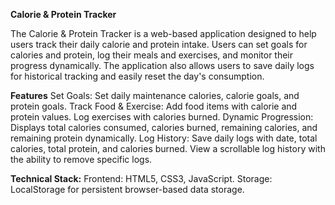 **Calorie & Protein Tracker**

The Calorie & Protein Tracker is a web-based application designed to help users track their daily calorie and protein intake.
Users can set goals for calories and protein, log their meals and exercises, and monitor their progress dynamically.
The application also allows users to save daily logs for historical tracking and easily reset the day's consumption.

**Features**
Set Goals:
  Set daily maintenance calories, calorie goals, and protein goals.
Track Food & Exercise:
  Add food items with calorie and protein values.
  Log exercises with calories burned.
Dynamic Progression:
  Displays total calories consumed, calories burned, remaining calories, and remaining protein dynamically.
Log History:
  Save daily logs with date, total calories, total protein, and calories burned.
  View a scrollable log history with the ability to remove specific logs.


**Technical Stack:**
  Frontend: HTML5, CSS3, JavaScript.
  Storage: LocalStorage for persistent browser-based data storage.
